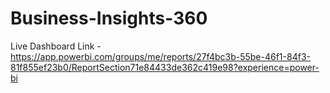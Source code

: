 # Business-Insights-360

Live Dashboard Link - https://app.powerbi.com/groups/me/reports/27f4bc3b-55be-46f1-84f3-81f855ef23b0/ReportSection71e84433de362c419e98?experience=power-bi

